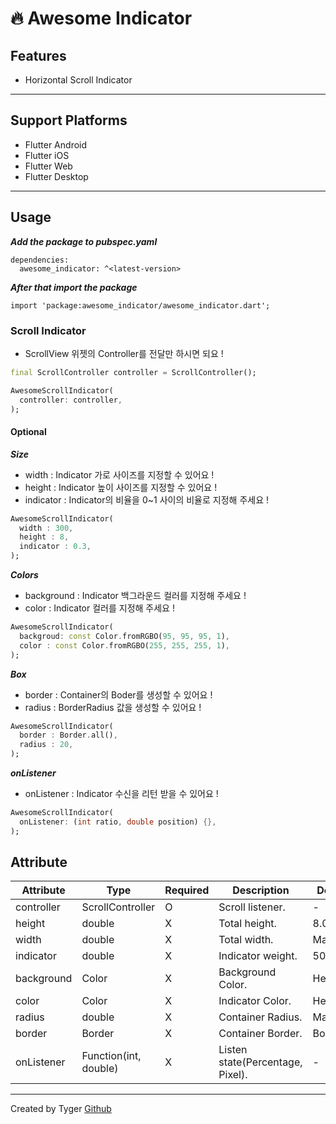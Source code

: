 # 🔥 Awesome Indicator

## Features

- Horizontal Scroll Indicator

-----------

## Support Platforms

- Flutter Android
- Flutter iOS
- Flutter Web
- Flutter Desktop

-----

## Usage

**_Add the package to pubspec.yaml_**

```
dependencies:
  awesome_indicator: ^<latest-version>
```

**_After that import the package_**

```
import 'package:awesome_indicator/awesome_indicator.dart';
```

### Scroll Indicator

- ScrollView 위젯의 Controller를 전달만 하시면 되요 !

```dart
final ScrollController controller = ScrollController();

AwesomeScrollIndicator(
  controller: controller,
);
```

#### Optional

**_Size_**

- width : Indicator 가로 사이즈를 지정할 수 있어요 !
- height : Indicator 높이 사이즈를 지정할 수 있어요 !
- indicator : Indicator의 비율을 0~1 사이의 비율로 지정해 주세요 !

```dart
AwesomeScrollIndicator(
  width : 300,
  height : 8,
  indicator : 0.3,
);
```

**_Colors_**

- background : Indicator 백그라운드 컬러를 지정해 주세요 !
- color : Indicator 컬러를 지정해 주세요 !

```dart
AwesomeScrollIndicator(
  backgroud: const Color.fromRGBO(95, 95, 95, 1),
  color : const Color.fromRGBO(255, 255, 255, 1),
);
```

**_Box_**

- border : Container의 Boder를 생성할 수 있어요 !
- radius : BorderRadius 값을 생성할 수 있어요 !

```dart
AwesomeScrollIndicator(
  border : Border.all(),
  radius : 20,
);
```

**_onListener_**

- onListener : Indicator 수신을 리턴 받을 수 있어요 !

```dart
AwesomeScrollIndicator(
  onListener: (int ratio, double position) {},
);
```

## Attribute

| Attribute      | Type     | Required  | Description                 | Default Value                 |
| -------------- | --------------------- | ------------------------------------------------------------------------------------------------------------------------------------------------------------------------------------------------------------------------------------------------------------------------------------------------------------------------------------------------------------------------------------------------------------- | ------------------------ | ------------------------ |
| controller     | ScrollController      | O  | Scroll listener.                  | -               | 
| height         | double                | X  | Total height.                     | 8.0             | 
| width          | double                | X  | Total width.                      | Max width       | 
| indicator      | double                | X  | Indicator weight.                 | 50%             | 
| background     | Color                 | X  | Background Color.                 | Hex(#C3C3C3)    | 
| color          | Color                 | X  | Indicator Color.                  | Hex(#000000)    | 
| radius         | double                | X  | Container Radius.                 | Max width       | 
| border         | Border                | X  | Container Border.                 | Border.none     | 
| onListener     | Function(int, double) | X  | Listen state(Percentage, Pixel).  | -               | 






--------

Created by Tyger [Github](https://github.com/boglbbogl)
